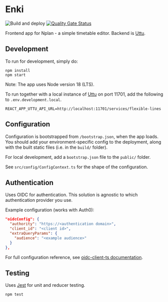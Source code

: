 # Enki
![Build and deploy](https://github.com/entur/enki/actions/workflows/build-and-publish.yml/badge.svg?event=push)
 [![Quality Gate Status](https://sonarcloud.io/api/project_badges/measure?project=entur_enki&metric=alert_status)](https://sonarcloud.io/dashboard?id=entur_enki)

Frontend app for Nplan - a simple timetable editor. Backend is [Uttu](https://github.com/entur/uttu).

## Development

To run for development, simply do:

```
npm install
npm start
```

Note: The app uses Node version 18 (LTS).

To run together with a local instance of [Uttu](https://github.com/entur/uttu) on port 11701, add the following to `.env.development.local`.

```
REACT_APP_UTTU_API_URL=http://localhost:11701/services/flexible-lines
```

## Configuration

Configuration is bootstrapped from `/bootstrap.json`, when the app loads. You should add your environment-specific
config to the deployment, along with the built static files (i.e. in the `build/` folder).

For local development, add a `bootstrap.json` file to the `public/` folder.

See `src/config/ConfigContext.ts` for the shape of the configuration.

## Authentication

Uses OIDC for authentication. This solution is agnostic to which authentication provider you use.

Example configuration (works with Auth0):

```json
"oidcConfig": {
  "authority": "https://<authentication domain>",
  "client_id": "<client id>",
  "extraQueryParams": {
    "audience": "<example audience>"
  }
},
  ```

For full configuration reference, see [oidc-client-ts documentation](https://authts.github.io/oidc-client-ts/interfaces/UserManagerSettings.html).

## Testing

Uses [Jest](https://facebook.github.io/jest) for unit and reducer testing.

```
npm test
```
